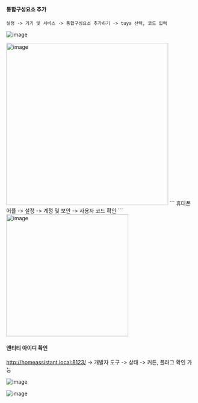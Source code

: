 #### 통합구성요소 추가
```
설정 -> 기기 및 서비스 -> 통합구성요소 추가하기 -> tuya 선텍, 코드 입력
```
![image](https://github.com/user-attachments/assets/9deff7bd-e3b1-4e58-8625-806daa4cd4dc)

<img width="430" alt="image" src="https://github.com/user-attachments/assets/0ae5b33a-30ad-454d-898b-29a1d571a108" />
```
휴대폰 어플 -> 설정 -> 계정 및 보안 -> 사용자 코드 확인
```
<img width="324" alt="image" src="https://github.com/user-attachments/assets/e66169cd-b08b-444e-bff2-9c003ebb2c80" />

#### 엔티티 아이디 확인

http://homeassistant.local:8123/ -> 개발자 도구 -> 상태 -> 커튼, 플러그 확인 가능

![image](https://github.com/user-attachments/assets/799c042f-f930-4df7-bb2d-7b7a29fbb4af)

![image](https://github.com/user-attachments/assets/f8b396ee-11db-4614-92cd-bdf8b0ed097a)

